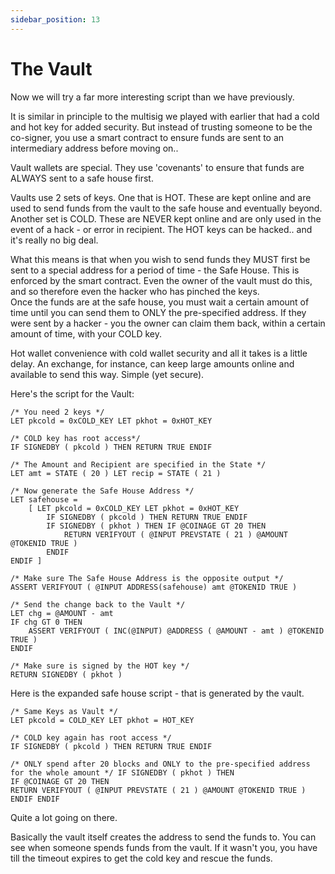 ```yaml
---
sidebar_position: 13
---
```


  
# The Vault

Now we will try a far more interesting script than we have previously. 

It is similar in principle to the multisig we played with earlier that had a cold and hot key for added security. But instead of trusting someone to be the co-signer, you use a smart contract to ensure funds are sent to an intermediary address before moving on..

Vault wallets are special. They use 'covenants' to ensure that funds are ALWAYS sent to a safe house first. 

Vaults use 2 sets of keys. One that is HOT. These are kept online and are used to send funds from the vault to the safe house and eventually beyond. Another set is COLD. These are NEVER kept online and are only used in the event of a hack - or error in recipient. The HOT keys can be hacked.. and it's really no big deal.

What this means is that when you wish to send funds they MUST first be sent to a special address for a period of time - the Safe House. This is enforced by the smart contract. Even the owner of the vault must do this, and so therefore even the hacker who has pinched the keys. <br/>
Once the funds are at the safe house, you must wait a certain amount of time until you can send them to ONLY the pre-specified address. If they were sent by a hacker - you the owner can claim them back, within a certain amount of time, with your COLD key.

Hot wallet convenience with cold wallet security and all it takes is a little delay. An exchange, for instance, can keep large amounts online and available to send this way. Simple (yet secure).

Here's the script for the Vault:

~~~~
/* You need 2 keys */
LET pkcold = 0xCOLD_KEY LET pkhot = 0xHOT_KEY

/* COLD key has root access*/
IF SIGNEDBY ( pkcold ) THEN RETURN TRUE ENDIF

/* The Amount and Recipient are specified in the State */ 
LET amt = STATE ( 20 ) LET recip = STATE ( 21 )

/* Now generate the Safe House Address */
LET safehouse = 
    [ LET pkcold = 0xCOLD_KEY LET pkhot = 0xHOT_KEY
        IF SIGNEDBY ( pkcold ) THEN RETURN TRUE ENDIF
        IF SIGNEDBY ( pkhot ) THEN IF @COINAGE GT 20 THEN
            RETURN VERIFYOUT ( @INPUT PREVSTATE ( 21 ) @AMOUNT @TOKENID TRUE ) 
        ENDIF
ENDIF ]

/* Make sure The Safe House Address is the opposite output */
ASSERT VERIFYOUT ( @INPUT ADDRESS(safehouse) amt @TOKENID TRUE )

/* Send the change back to the Vault */ 
LET chg = @AMOUNT - amt
IF chg GT 0 THEN
    ASSERT VERIFYOUT ( INC(@INPUT) @ADDRESS ( @AMOUNT - amt ) @TOKENID TRUE ) 
ENDIF

/* Make sure is signed by the HOT key */ 
RETURN SIGNEDBY ( pkhot )
~~~~

Here is the expanded safe house script - that is generated by the vault.

~~~~
/* Same Keys as Vault */ 
LET pkcold = COLD_KEY LET pkhot = HOT_KEY

/* COLD key again has root access */
IF SIGNEDBY ( pkcold ) THEN RETURN TRUE ENDIF

/* ONLY spend after 20 blocks and ONLY to the pre-specified address for the whole amount */ IF SIGNEDBY ( pkhot ) THEN
IF @COINAGE GT 20 THEN
RETURN VERIFYOUT ( @INPUT PREVSTATE ( 21 ) @AMOUNT @TOKENID TRUE )
ENDIF ENDIF
~~~~

Quite a lot going on there. 

Basically the vault itself creates the address to send the funds to. You can see when someone spends funds from the vault. If it wasn't you, you have till the timeout expires to get the cold key and rescue the funds.

